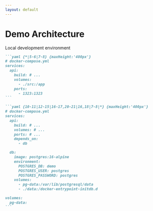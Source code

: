 ```yaml
---
layout: default
---
```


<style>
    .slidev-code-wrapper {
        max-height: 400px;
        overflow-y: auto;
    }
</style>

# Demo Architecture

Local development environment

````md magic-move
```yaml {*|5-6|7-8} {maxHeight:'400px'}
# docker-compose.yml
services:
  api:
    build: # ...
    volumes:
      - ./src:/app
    ports:
      - 1323:1323
```

```yaml {10-11|12-15|16-17,20-21|16,18|7-8|*} {maxHeight:'400px'}
# docker-compose.yml
services:
  api:
    build: # ...
    volumes: # ...
    ports: # ...
    depends_on:
      - db

  db:
    image: postgres:16-alpine
    environment:
      POSTGRES_DB: demo
      POSTGRES_USER: postgres
      POSTGRES_PASSWORD: postgres
    volumes:
      - pg-data:/var/lib/postgresql/data
      - ./data:/docker-entrypoint-initdb.d

volumes:
  pg-data:
```
````
